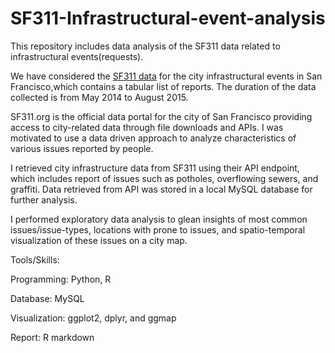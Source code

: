 # SF311-Infrastructural-event-analysis

This repository includes data analysis of the SF311 data related to infrastructural events(requests).

We have considered the [SF311 data](https://data.sfgov.org/City-Infrastructure/Case-Data-from-San-Francisco-311-SF311-/vw6y-z8j6) for the city infrastructural events in San Francisco,which contains a tabular list of reports. The duration of the data collected is from May 2014 to August 2015.

SF311.org is the official data portal for the city of San Francisco providing access to city-related data through file downloads and APIs. I was motivated to use a data driven approach to analyze characteristics of various issues reported by people.

I retrieved city infrastructure data from SF311 using their API endpoint, which includes report of issues such as potholes, overflowing sewers, and graffiti. Data retrieved from API was stored in a local MySQL database for further analysis. 

I performed exploratory data analysis to glean insights of most common issues/issue-types, locations with prone to issues, and spatio-temporal visualization of these issues on a city map. 

Tools/Skills: 

Programming: Python, R 

Database: MySQL

Visualization: ggplot2, dplyr, and ggmap 

Report: R markdown
